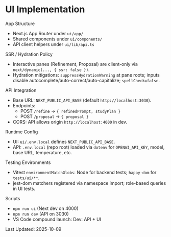 # UI Implementation

App Structure

- Next.js App Router under `ui/app/`
- Shared components under `ui/components/`
- API client helpers under `ui/lib/api.ts`

SSR / Hydration Policy

- Interactive panes (Refinement, Proposal) are client-only via `next/dynamic(..., { ssr: false })`.
- Hydration mitigations: `suppressHydrationWarning` at pane roots; inputs disable autocomplete/auto-correct/auto-capitalize; `spellCheck=false`.

API Integration

- Base URL: `NEXT_PUBLIC_API_BASE` (default `http://localhost:3030`).
- Endpoints:
  - POST `/refine` → `{ refinedPrompt, studyPlan }`
  - POST `/proposal` → `{ proposal }`
- CORS: API allows origin `http://localhost:4000` in dev.

Runtime Config

- UI: `ui/.env.local` defines `NEXT_PUBLIC_API_BASE`.
- API: `.env.local` (repo root) loaded via `dotenv` for `OPENAI_API_KEY`, model, base URL, temperature, etc.

Testing Environments

- Vitest `environmentMatchGlobs`: Node for backend tests; `happy-dom` for `tests/ui/**`.
- jest-dom matchers registered via namespace import; role-based queries in UI tests.

Scripts

- `npm run ui` (Next dev on 4000)
- `npm run dev` (API on 3030)
- VS Code compound launch: Dev: API + UI

Last Updated: 2025-10-09
